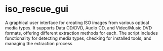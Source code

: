 # iso_rescue_gui
A graphical user interface for creating ISO images from various optical media types. It supports Data CD/DVD, Audio CD, and Video/Music DVD formats, offering different extraction methods for each. The script includes functionality for detecting media types, checking for installed tools, and managing the extraction process.
